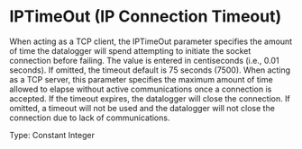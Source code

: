# IPTimeOut (IP Connection Timeout)

When acting as a TCP client, the IPTimeOut parameter specifies the amount of time the datalogger will spend attempting to initiate the socket connection before failing. The value is entered in centiseconds (i.e., 0.01 seconds). If omitted, the timeout default is 75 seconds (7500). When acting as a TCP server, this parameter specifies the maximum amount of time allowed to elapse without active communications once a connection is accepted. If the timeout expires, the datalogger will close the connection. If omitted, a timeout will not be used and the datalogger will not close the connection due to lack of communications.

Type: Constant Integer
